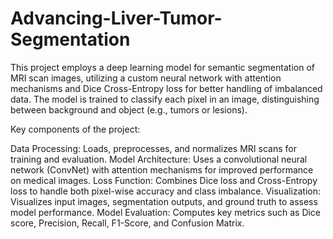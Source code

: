 # Advancing-Liver-Tumor-Segmentation
This project employs a deep learning model for semantic segmentation of MRI scan images, utilizing a custom neural network with attention mechanisms and Dice Cross-Entropy loss for better handling of imbalanced data. The model is trained to classify each pixel in an image, distinguishing between background and object (e.g., tumors or lesions).

Key components of the project:

Data Processing: Loads, preprocesses, and normalizes MRI scans for training and evaluation.
Model Architecture: Uses a convolutional neural network (ConvNet) with attention mechanisms for improved performance on medical images.
Loss Function: Combines Dice loss and Cross-Entropy loss to handle both pixel-wise accuracy and class imbalance.
Visualization: Visualizes input images, segmentation outputs, and ground truth to assess model performance.
Model Evaluation: Computes key metrics such as Dice score, Precision, Recall, F1-Score, and Confusion Matrix.
